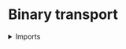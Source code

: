 #  Binary transport

<details><summary>Imports</summary>
```agda
module foundation.binary-transport where

open import foundation.dependent-pair-types
open import foundation.equivalences
open import foundation.functions
open import foundation.identity-types
open import foundation.universe-levels
```
</details>

## Idea

Given a binary relation `B : A → A → UU` and identifications `p : x ＝ x'` and `q : y ＝ y'` in `A`, the binary transport of `B` is an operation

```md
  binary-tr B p q : B x y → B x' y'
```

## Definition

```agda
module _
  {l1 l2 l3 : Level} {A : UU l1} {B : UU l2} (C : A → B → UU l3)
  where
  
  binary-tr :
    {x x' : A} {y y' : B} (p : x ＝ x') (q : y ＝ y') → C x y → C x' y'
  binary-tr refl refl = id

  is-equiv-binary-tr :
    {x x' : A} {y y' : B} (p : x ＝ x') (q : y ＝ y') → is-equiv (binary-tr p q)
  is-equiv-binary-tr refl refl = is-equiv-id

  equiv-binary-tr :
    {x x' : A} {y y' : B} (p : x ＝ x') (q : y ＝ y') → C x y ≃ C x' y'
  pr1 (equiv-binary-tr p q) = binary-tr p q
  pr2 (equiv-binary-tr p q) = is-equiv-binary-tr p q
```
